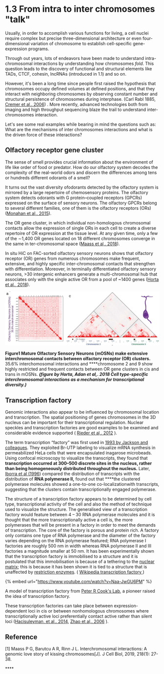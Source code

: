 # 1.3 From intra to inter chromosomes "talk"

Usually, in order to accomplish various functions for living, a cell nuclei require complex but precise three-dimensional architecture or even four-dimensional variation of chromosome to establish cell-specific gene-expression programs. 

Through out years, lots of endeavors have been made to understand intra-chromosomal interactions by understanding how chromosomes _fold_. This question leads to the discovery of functional and structural elements like TADs, CTCF, cohesin, lncRNAs \(introduced in 1.1\) and so on.

However, it's been a long time since people first raised the hypothesis that chromosomes occupy defined volumes at defined positions, and that they interact with neighboring chromosomes by observing constant number and structural persistence of chromosomes during interphase. \(Carl Rabl 1885, [Cremer et al,. 2006](https://pdfs.semanticscholar.org/b91a/9b9be43ec7e1a10642bf6c44e6a76156637a.pdf)\) . More recently,  advanced technologies both from imaging and high throughput sequencing blaze the trail to understand inter-chromosomes interaction. 

Let's see some real examples while bearing in mind the questions such as: What are the mechanisms of inter chromosomes interactions and what is the driven force of these interactions?  

## Olfactory receptor gene cluster

The sense of smell provides crucial information about the environment of life like order of food or predator. How do our olfactory system decodes the complexity of the real-world odors and discern the differences among tens or hundreds different odorants of a smell?  

It turns out the vast diversity ofodorants detected by the olfactory system is mirrored by a large repertoire of chemosensory proteins. The olfactory system detects odorants with G protein–coupled receptors \(GPCRs\) expressed on the surface of sensory neurons. The olfactory GPCRs belong to several different families, one of them is the olfactory receptors \(ORs\) \([Monahan et al,. 2015](https://www.annualreviews.org/doi/pdf/10.1146/annurev-cellbio-100814-125308)\). 

The OR gene cluster, in which individual non-homologous chromosomal contacts allow the expression of single ORs in each cell to create a diverse repertoire of OR expression at the tissue level. At any given time, only a few of the ∼1,400 OR genes located on 18 different chromosomes converge in the same in ter-chromosomal space \([Maass et al,. 2018](http://jcb.rupress.org/content/218/1/27.abstract)\). 

In situ HiC on FAC-sorted olfactory sensory neurons shows that olfactory receptor \(OR\) genes from numerous chromosomes make frequent, extensive, and highly specific inter-chromosomal contacts that strengthen with differentiation. Moreover, in terminally differentiated olfactory sensory neurons, &gt;30 intergenic enhancers generate a multi-chromosomal hub that associates only with the single active OR from a pool of ~1400 genes \([Horta et al., 2018](https://www.biorxiv.org/content/biorxiv/early/2018/03/23/287532.full.pdf)\). 

![](../.gitbook/assets/image%20%2811%29.png)

**Figure1 Mature Olfactory Sensory Neurons \(mOSNs\) make extensive interchromosomal contacts between olfactory receptor \(OR\) clusters.** 35.6% interchomosomal interactions and ****chromosome 2 and 9 show highly restricted and frequent contacts between OR gene clusters in cis and trans in mOSNs. _**\(figure by Horta, Adan et al,. 2018 Cell type-specific interchromosomal interactions as a mechanism for transcriptional diversity.\)**_



## Transcription factory

Genomic interactions also appear to be influenced by chromosomal location and transcription. The spatial positioning of genes chromosomes in the 3D nucleus can be important for their transcriptional regulation. Nuclear speckles and transcription factories are good examples to be examined and considerable evidence supported \( [Rieder et al,. 2012](https://www.ncbi.nlm.nih.gov/pubmed/23109938) \). 

The term transcription “factory” was first used in [1993 by Jackson and colleagues](https://www.ncbi.nlm.nih.gov/pubmed/8458323). They exploited Br-UTP labeling to visualize mRNA synthesis in permeabilized HeLa cells that were encapsulated inagarose microbeads. Using confocal microscopy to visualize the transcripts, they found that **transcription occurred at 300–500 discrete sites in the nucleus, rather than being homogeneously distributed throughout the nucleus.** Later, [Iborra et al \(1996](http://jcs.biologists.org/content/109/6/1427)\) compared the distribution of transcripts with the distribution of **RNA polymerase II,** found out that ****the clustered polymerase molecules showed a one-to-one co-localizationwith transcripts, suggesting that the clusters contain transcriptionally engaged polymerase. 

The structure of a transcription factory appears to be determined by cell type, transcriptional activity of the cell and also the method of technique used to visualize the structure. The generalised view of a transcription factory would feature between 4 – 30 RNA polymerase molecules and it is thought that the more transcriptionally active a cell is, the more polymerases that will be present in a factory in order to meet the demands of transcription. The core of the factory is porous and protein rich. A factory only contains one type of RNA polymerase and the diameter of the factory varies depending on the RNA polymerase featured; RNA polymerase I factories are roughly 500 nm in width whereas RNA polymerase II and III factories a magnitude smaller at 50 nm. It has been experimentally shown that the transcription factory is immobilised to a structure and it is postulated that this immobilisation is because of a tethering to the [nuclear matrix](https://en.wikipedia.org/wiki/Nuclear_matrix); this is because it has been shown it is tied to a structure that is unaffected by [restriction enzymes](https://en.wikipedia.org/wiki/Restriction_enzymes). \( [Wikipedia transcription factory ](https://en.wikipedia.org/wiki/Transcription_factories)\)

{% embed url="https://www.youtube.com/watch?v=Naa-JwGU6PM" %}

A model of transcription factory from [Peter R Cook's Lab](http://users.path.ox.ac.uk/~pcook/images/pombotext.html), a pioneer raised the idea of transcription factory. 

These transcription factories can take place between expression-dependent loci in cis or between nonhomologous chromosomes where transcriptionally active loci preferentially contact active rather than silent loci \([Hacisuleyman, et al,. 2014](https://www.nature.com/articles/nsmb.2764), [Zhao et al,. 2006](https://www.nature.com/articles/ng1891) \).  

## Reference

\[1\] Maass P G, Barutcu A R, Rinn J L. Interchromosomal interactions: A genomic love story of kissing chromosomes\[J\]. J Cell Biol, 2019, 218\(1\): 27-38.

\*\*\*\*











